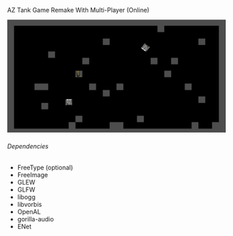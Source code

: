 AZ Tank Game
Remake With Multi-Player (Online)

![...](https://raw.githubusercontent.com/Geedium/AZTank/master/.github/preview.png)

###### Dependencies

* FreeType (optional)
* FreeImage
* GLEW
* GLFW
* libogg
* libvorbis
* OpenAL
* gorilla-audio
* ENet